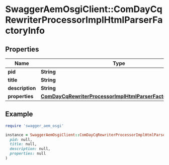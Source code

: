 # SwaggerAemOsgiClient::ComDayCqRewriterProcessorImplHtmlParserFactoryInfo

## Properties

| Name | Type | Description | Notes |
| ---- | ---- | ----------- | ----- |
| **pid** | **String** |  | [optional] |
| **title** | **String** |  | [optional] |
| **description** | **String** |  | [optional] |
| **properties** | [**ComDayCqRewriterProcessorImplHtmlParserFactoryProperties**](ComDayCqRewriterProcessorImplHtmlParserFactoryProperties.md) |  | [optional] |

## Example

```ruby
require 'swagger_aem_osgi'

instance = SwaggerAemOsgiClient::ComDayCqRewriterProcessorImplHtmlParserFactoryInfo.new(
  pid: null,
  title: null,
  description: null,
  properties: null
)
```

